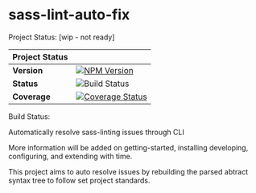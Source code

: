 # sass-lint-auto-fix

Project Status: [wip - not ready]


| Project Status| |
|-----------------	|---	|
| **Version** |[![NPM Version](https://badge.fury.io/js/sass-lint-auto-fix.svg?style=flat)](https://npmjs.org/package/sass-lint-auto-fix)|
| **Status**    	|![Build Status](https://travis-ci.org/srowhani/sass-lint-auto-fix.svg?branch=master)|
| **Coverage** |[![Coverage Status](https://coveralls.io/repos/github/srowhani/sass-lint-auto-fix/badge.svg?branch=master)](https://coveralls.io/github/srowhani/sass-lint-auto-fix?branch=master)|


Build Status: 

Automatically resolve sass-linting issues through CLI

More information will be added on getting-started, installing developing, configuring, and extending with time.

This project aims to auto resolve issues by rebuilding the parsed abtract syntax tree to follow set project standards.

